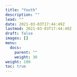 ```yaml
---
title: "Youth"
description: ""
lead: ""
date: 2021-03-03T17:44:49Z
lastmod: 2021-03-03T17:44:49Z
draft: false
images: []
menu: 
  docs:
    parent: ""
    weight: 30
weight: 100
toc: true
---
```


